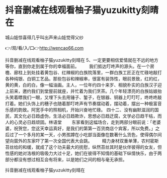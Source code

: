 # 抖音删减在线观看柚子猫yuzukitty刻晴在
城山娃惊喜得几乎叫出声来山娃觉得父纱

👉/观/看/入/口👉http://wencao66.com

抖音删减在线观看柚子猫yuzukitty刻晴在	5、一定更要相信爱情就在不远的地方等你，直到你走到属于你的幸福面前。
　　我们抵达叮咚声的源头。在一个房檐、廊柱上到处挂着黄包谷、红辣椒的白族院落里，一群白族工匠正在忙碌地敲打各种纯银、白铜工艺品。那些包谷和辣椒串，很富有装饰性，眼前景致，红的红，黄的黄，白的白，像一幅油画。主人，一位年约四十来岁、相貌朴实的白族汉子迎上前来，邀约我们到堂屋前就座，并忙着为我们烹茶。几个年轻漂亮的白族姑娘抬头笑着瞟我们一眼，又埋下头去用锤子、錾子，在银器、铜器上叮叮叮，咚咚咚敲打着。她们头饰上的穗子也随着那叮咚声有节奏摆动着，摆动着，摆出一种极富音乐感的韵致。阿宽手中的照相机，开始兴奋地忙碌。
	四十二、没有幽默滋润的国民，其文化必日趋虚伪，生活必日趋欺诈，思想必日趋迂腐，文学必日趋干枯，而人的心灵必日趋顽固。林语堂
　　东家看到这幅场合，走到两部分眼前说：「老婆婆，祝贺您，您这天幸运真好，是我们的第第一百货商店个宾客，所以免费。」之后过了一个多月的某一天，小男孩蹲在小吃部当面像在数著什么货色，使得偶尔间望向窗外的东家吓了第一次全国代表大会跳。
　　精力身材双重单薄，农村密斯苔丝给的和缓，就成了这个功夫最大的抚慰，纵然苔丝其时是伙伴彼得的女友，但性感的她对洛根的吸吸力大过十足，她们在彼得不知情的基础下纵情快乐，由于两部分都没有想过相互会有将来，以是她们之间的相与毫无承担。

抖音删减在线观看柚子猫yuzukitty刻晴在
